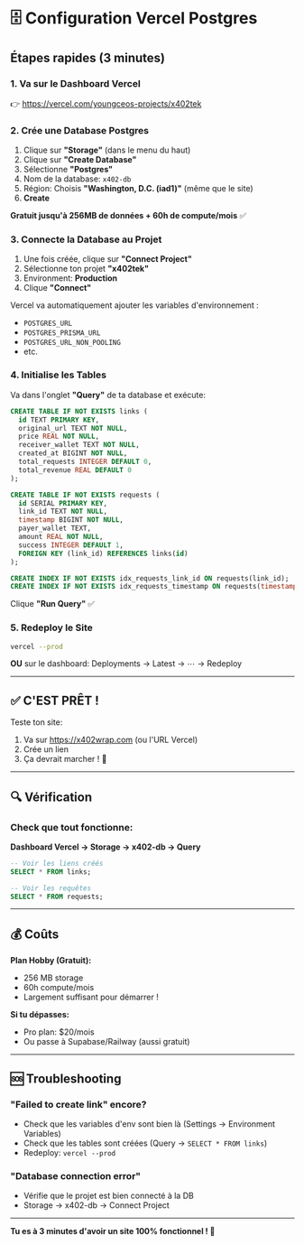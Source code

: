 # 🗄️ Configuration Vercel Postgres

## **Étapes rapides (3 minutes)**

### 1. Va sur le Dashboard Vercel

👉 https://vercel.com/youngceos-projects/x402tek

### 2. Crée une Database Postgres

1. Clique sur **"Storage"** (dans le menu du haut)
2. Clique sur **"Create Database"**
3. Sélectionne **"Postgres"**
4. Nom de la database: `x402-db`
5. Région: Choisis **"Washington, D.C. (iad1)"** (même que le site)
6. **Create**

**Gratuit jusqu'à 256MB de données + 60h de compute/mois** ✅

### 3. Connecte la Database au Projet

1. Une fois créée, clique sur **"Connect Project"**
2. Sélectionne ton projet **"x402tek"**
3. Environment: **Production**
4. Clique **"Connect"**

Vercel va automatiquement ajouter les variables d'environnement :
- `POSTGRES_URL`
- `POSTGRES_PRISMA_URL`
- `POSTGRES_URL_NON_POOLING`
- etc.

### 4. Initialise les Tables

Va dans l'onglet **"Query"** de ta database et exécute:

```sql
CREATE TABLE IF NOT EXISTS links (
  id TEXT PRIMARY KEY,
  original_url TEXT NOT NULL,
  price REAL NOT NULL,
  receiver_wallet TEXT NOT NULL,
  created_at BIGINT NOT NULL,
  total_requests INTEGER DEFAULT 0,
  total_revenue REAL DEFAULT 0
);

CREATE TABLE IF NOT EXISTS requests (
  id SERIAL PRIMARY KEY,
  link_id TEXT NOT NULL,
  timestamp BIGINT NOT NULL,
  payer_wallet TEXT,
  amount REAL NOT NULL,
  success INTEGER DEFAULT 1,
  FOREIGN KEY (link_id) REFERENCES links(id)
);

CREATE INDEX IF NOT EXISTS idx_requests_link_id ON requests(link_id);
CREATE INDEX IF NOT EXISTS idx_requests_timestamp ON requests(timestamp);
```

Clique **"Run Query"** ✅

### 5. Redeploy le Site

```bash
vercel --prod
```

**OU** sur le dashboard: Deployments → Latest → ⋯ → Redeploy

---

## ✅ **C'EST PRÊT !**

Teste ton site:
1. Va sur https://x402wrap.com (ou l'URL Vercel)
2. Crée un lien
3. Ça devrait marcher ! 🎉

---

## 🔍 Vérification

### Check que tout fonctionne:

**Dashboard Vercel → Storage → x402-db → Query**

```sql
-- Voir les liens créés
SELECT * FROM links;

-- Voir les requêtes
SELECT * FROM requests;
```

---

## 💰 Coûts

**Plan Hobby (Gratuit):**
- 256 MB storage
- 60h compute/mois
- Largement suffisant pour démarrer !

**Si tu dépasses:**
- Pro plan: $20/mois
- Ou passe à Supabase/Railway (aussi gratuit)

---

## 🆘 Troubleshooting

### "Failed to create link" encore?
- Check que les variables d'env sont bien là (Settings → Environment Variables)
- Check que les tables sont créées (Query → `SELECT * FROM links`)
- Redeploy: `vercel --prod`

### "Database connection error"
- Vérifie que le projet est bien connecté à la DB
- Storage → x402-db → Connect Project

---

**Tu es à 3 minutes d'avoir un site 100% fonctionnel ! 🚀**

